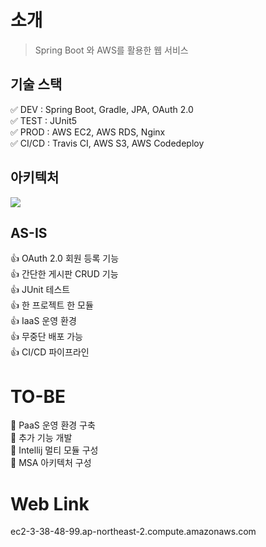 # 소개

> Spring Boot 와 AWS를 활용한 웹 서비스 



## 기술 스택

✅ DEV : Spring Boot, Gradle, JPA, OAuth 2.0  
✅ TEST : JUnit5  
✅ PROD : AWS EC2, AWS RDS, Nginx  
✅ CI/CD : Travis CI, AWS S3, AWS Codedeploy   


## 아키텍처

![](https://camo.githubusercontent.com/cc9fd5ff1b28c4d41067f7bdfd6563f7d01c610f14305a74b5c788d5f91821d1/68747470733a2f2f74312e6461756d63646e2e6e65742f6366696c652f746973746f72792f393936463736334435413733463931453236)


## AS-IS

👍 OAuth 2.0 회원 등록 기능  
👍 간단한 게시판 CRUD 기능  
👍 JUnit 테스트  
👍 한 프로젝트 한 모듈  
👍 IaaS 운영 환경  
👍 무중단 배포 가능  
👍 CI/CD 파이프라인  



# TO-BE

👀 PaaS 운영 환경 구축  
👀 추가 기능 개발  
👀 Intellij 멀티 모듈 구성  
👀 MSA 아키텍처 구성  


# Web Link

ec2-3-38-48-99.ap-northeast-2.compute.amazonaws.com
